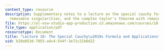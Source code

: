 ```yaml
---
content_type: resource
description: Supplementary notes to a lecture on the special cauchy formula and applications,
  removable singularities, and the complex taylor's theorem with remainder.
file: https://ol-ocw-studio-app-production.s3.amazonaws.com/courses/18-112-functions-of-a-complex-variable-fall-2008/b20a053d7055a4c4544f3e71c21b6d22_lecture10.pdf
file_type: application/pdf
resourcetype: Document
title: "Lecture 10: The Special Cauchy\u2019s Formula and Applications"
uid: b20a053d-7055-a4c4-544f-3e71c21b6d22
---
```

